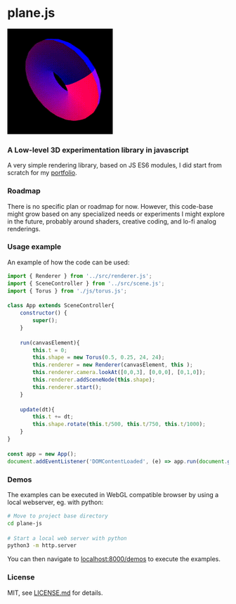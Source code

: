 # plane.js

![Rotating torus](https://github.com/christopheslv/plane-js/blob/main/assets/torus.gif?raw=true)

### A Low-level 3D experimentation library in javascript ###

A very simple rendering library, based on JS ES6 modules, I did start from scratch for my [portfolio](https://cslv.me/).


### Roadmap ###

There is no specific plan or roadmap for now. However, this code-base might grow based on any specialized needs or experiments I might explore in the future, probably around shaders, creative coding, and lo-fi analog renderings.


### Usage example ###

An example of how the code can be used:

```js
import { Renderer } from '../src/renderer.js';
import { SceneController } from '../src/scene.js';
import { Torus } from './js/torus.js';

class App extends SceneController{
    constructor() {   
        super();
    }

    run(canvasElement){
        this.t = 0;      
        this.shape = new Torus(0.5, 0.25, 24, 24);
        this.renderer = new Renderer(canvasElement, this ); 
        this.renderer.camera.lookAt([0,0,3], [0,0,0], [0,1,0]);
        this.renderer.addSceneNode(this.shape);
        this.renderer.start();
    }

    update(dt){
        this.t += dt;
        this.shape.rotate(this.t/500, this.t/750, this.t/1000);
    }
}

const app = new App();
document.addEventListener('DOMContentLoaded', (e) => app.run(document.getElementById("renderer")) )
```

### Demos ###

The examples can be executed in WebGL compatible browser by using a local webserver, eg. with python:

```sh
# Move to project base directory
cd plane-js

# Start a local web server with python
python3 -m http.server
```

You can then navigate to [localhost:8000/demos](http://localhost:8000/demos/) to execute the examples.

### License ###

MIT, see [LICENSE.md](http://github.com/christopheslv/plane-js/blob/main/LICENSE.md) for details.